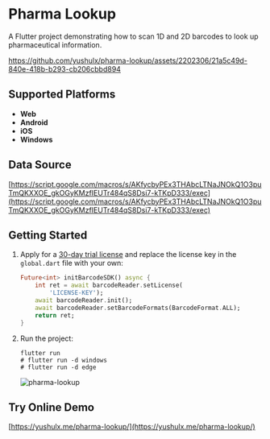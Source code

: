 # Pharma Lookup

A Flutter project demonstrating how to scan 1D and 2D barcodes to look up pharmaceutical information.



https://github.com/yushulx/pharma-lookup/assets/2202306/21a5c49d-840e-418b-b293-cb206cbbd894



## Supported Platforms
- **Web**
- **Android**
- **iOS**
- **Windows**

## Data Source
[https://script.google.com/macros/s/AKfycbyPEx3THAbcLTNaJNOkQ1O3puTmQKXXOE_gkOGyKMzfIEUTr484qS8Dsi7-kTKpD333/exec](https://script.google.com/macros/s/AKfycbyPEx3THAbcLTNaJNOkQ1O3puTmQKXXOE_gkOGyKMzfIEUTr484qS8Dsi7-kTKpD333/exec)

## Getting Started
1. Apply for a [30-day trial license](https://www.dynamsoft.com/customer/license/trialLicense/?product=dbr) and replace the license key in the `global.dart` file with your own:

    ```dart
    Future<int> initBarcodeSDK() async {
        int ret = await barcodeReader.setLicense(
            'LICENSE-KEY');
        await barcodeReader.init();
        await barcodeReader.setBarcodeFormats(BarcodeFormat.ALL);
        return ret;
    }
    ```

2. Run the project:

    ```
    flutter run
    # flutter run -d windows
    # flutter run -d edge
    ```
 
    ![pharma-lookup](https://github.com/yushulx/pharma-lookup/assets/2202306/aca5c642-7c58-4337-a81f-7a29ee8c8b68)


## Try Online Demo
[https://yushulx.me/pharma-lookup/](https://yushulx.me/pharma-lookup/)
